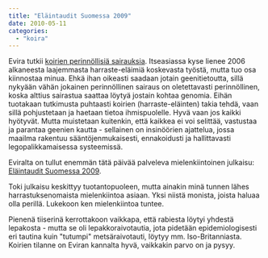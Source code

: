 ```yaml
---
title: "Eläintaudit Suomessa 2009"
date: 2010-05-11
categories: 
  - "koira"
---
```


Evira tutkii [koirien perinnöllisiä sairauksia](http://www.evira.fi/portal/fi/el__intauti-_ja_elintarviketutkimus/ajankohtaista/?bid=1988). Itseasiassa kyse lienee 2006 alkaneesta laajemmasta harraste-eläimiä koskevasta työstä, mutta tuo osa kiinnostaa minua. Ehkä ihan oikeasti saadaan jotain geenitietoutta, sillä nykyään vähän jokainen perinnöllinen sairaus on oletettavasti perinnöllinen, koska alttius sairastua saattaa löytyä jostain kohtaa genomia. Eihän tuotakaan tutkimusta puhtaasti koirien (harraste-eläinten) takia tehdä, vaan sillä pohjustetaan ja haetaan tietoa ihmispuolelle. Hyvä vaan jos kaikki hyötyvät. Mutta muistetaan kuitenkin, että kaikkea ei voi selittää, vastustaa ja parantaa geenien kautta - sellainen on insinöörien ajattelua, jossa maailma rakentuu sääntöjenmukaisesti, ennakoidusti ja hallittavasti legopalikkamaisessa systeemissä.

Eviralta on tullut enemmän tätä päivää palveleva mielenkiintoinen julkaisu: [Eläintaudit Suomessa 2009](http://www.evira.fi/portal/fi/evira/julkaisut/?a=view&productId=95).

Toki julkaisu keskittyy tuotantopuoleen, mutta ainakin minä tunnen lähes harrastuksenomaista mielenkiintoa asiaan. Yksi niistä monista, joista haluaa olla perillä. Lukekoon ken mielenkiintoa tuntee.

Pienenä tiiserinä kerrottakoon vaikkapa, että rabiesta löytyi yhdestä lepakosta - mutta se oli lepakkoraivotautia, jota pidetään epidemiologisesti eri tautina kuin "tutumpi" metsäraivotauti, löytyy mm. Iso-Britanniasta. Koirien tilanne on Eviran kannalta hyvä, vaikkakin parvo on ja pysyy.
